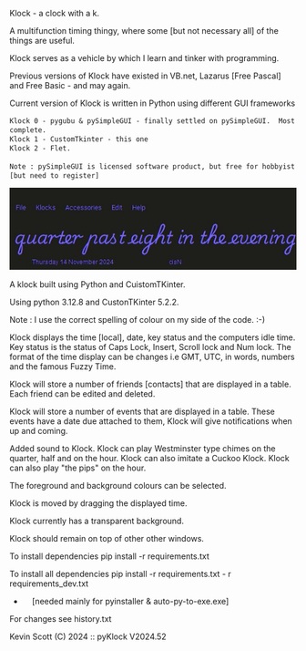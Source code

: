 Klock - a clock with a k.

A multifunction timing thingy, where some [but not necessary all] of the things are useful.

Klock serves as a vehicle by which I learn and tinker with programming.

Previous versions of Klock have existed in VB.net, Lazarus [Free Pascal] and Free Basic - and may again.

Current version of Klock is written in Python using different GUI frameworks

    Klock 0 - pygubu & pySimpleGUI - finally settled on pySimpleGUI.  Most complete.
    Klock 1 - CustomTkinter - this one
    Klock 2 - Flet.

    Note : pySimpleGUI is licensed software product, but free for hobbyist [but need to register]

<img src="resources\Klock.jpg" title="Klock Display" alt="" data-align="center">

A klock built using Python and CuistomTKinter.

Using python 3.12.8 and CustonTKinter 5.2.2.

Note : I use the correct spelling of colour on my side of the code.  :-)

Klock displays the time [local], date, key status and the computers idle time.
Key status is the status of Caps Lock, Insert, Scroll lock and Num lock.
The format of the time display can be changes i.e GMT, UTC, in words, numbers and the famous Fuzzy Time.

Klock will store a number of friends [contacts] that are displayed in a table.
Each friend can be edited and deleted.

Klock will store a number of events that are displayed in a table.
These events have a date due attached to them, Klock will give notifications when up and coming.

Added sound to Klock.
	Klock can play Westminster type chimes on the quarter, half and on the hour.
	Klock can also imitate a Cuckoo Klock.
	Klock can also play "the pips" on the hour.

The foreground and background colours can be selected.

Klock is moved by dragging the displayed time.

Klock currently has a transparent background.

Klock should remain on top of other other windows.

To install dependencies pip install -r requirements.txt

To install all dependencies pip install -r requirements.txt - r requirements_dev.txt

-     [needed mainly for pyinstaller & auto-py-to-exe.exe]

For changes see history.txt

Kevin Scott (C) 2024 :: pyKlock V2024.52
